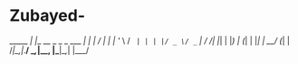 # Zubayed-
_____   _| |__   __ _ _   _  ___  __| | |_  / | | | '_ \ / _` | | | |/ _ \/ _` |  / /| |_| | |_) | (_| | |_| |  __/ (_| | /___|\__,_|_.__/ \__,_|\__, |\___|\__,_|                        |___/
